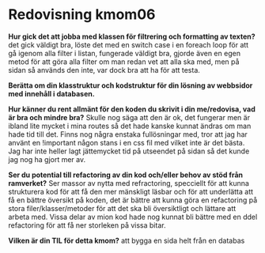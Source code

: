 ---
---
Redovisning kmom06
=========================


__Hur gick det att jobba med klassen för filtrering och formatting av texten?__
det gick väldigt bra, löste det med en switch case i en foreach loop för att gå igenom alla filter i listan, fungerade väldigt bra, gjorde även en egen metod för att göra alla filter om man redan vet att alla ska med, men på sidan så används den inte, var dock bra att ha för att testa.

__Berätta om din klasstruktur och kodstruktur för din lösning av webbsidor med innehåll i databasen.__


__Hur känner du rent allmänt för den koden du skrivit i din me/redovisa, vad är bra och mindre bra?__
Skulle nog säga att den är ok, det fungerar men är ibland lite mycket i mina routes så det hade kanske kunnat ändras om man hade tid till det. Finns nog några enstaka fullösningar med, tror att jag har använt en !important någon stans i en css fil med vilket inte är det bästa.
Jag har inte heller lagt jättemycket tid på utseendet på sidan så det kunde jag nog ha gjort mer av.


__Ser du potential till refactoring av din kod och/eller behov av stöd från ramverket?__
Ser massor av nytta med refractoring, specciellt för att kunna strukturera kod för att få den mer mänskligt läsbar och för att underlätta att få en bättre översikt på koden, det är bättre att kunna göra en refactoring på stora filer/klasser/metoder för att det ska bli översiktligt och lättare att arbeta med. Vissa delar av mion kod hade nog kunnat bli bättre med en ddel refactoring för att få ner storleken på vissa bitar.

__Vilken är din TIL för detta kmom?__
att bygga en sida helt från en databas

